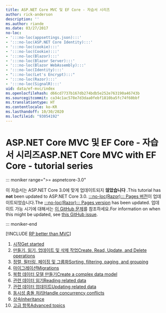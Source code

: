 ```yaml
---
title: ASP.NET Core MVC 및 EF Core - 자습서 시리즈
author: rick-anderson
description: ''
ms.author: riande
ms.date: 03/27/2017
no-loc:
- ':::no-loc(appsettings.json):::'
- ':::no-loc(ASP.NET Core Identity):::'
- ':::no-loc(cookie):::'
- ':::no-loc(Cookie):::'
- ':::no-loc(Blazor):::'
- ':::no-loc(Blazor Server):::'
- ':::no-loc(Blazor WebAssembly):::'
- ':::no-loc(Identity):::'
- ":::no-loc(Let's Encrypt):::"
- ':::no-loc(Razor):::'
- ':::no-loc(SignalR):::'
uid: data/ef-mvc/index
ms.openlocfilehash: d66cd7737b167db274bdb5e252e763190a46743b
ms.sourcegitcommit: ca34c1ac578e7d3daa0febf1810ba5fc74f60bbf
ms.translationtype: HT
ms.contentlocale: ko-KR
ms.lasthandoff: 10/30/2020
ms.locfileid: "93054192"
---
```

# <a name="aspnet-core-mvc-with-ef-core---tutorial-series"></a><span data-ttu-id="2615b-102">ASP.NET Core MVC 및 EF Core - 자습서 시리즈</span><span class="sxs-lookup"><span data-stu-id="2615b-102">ASP.NET Core MVC with EF Core - tutorial series</span></span>

::: moniker range=">= aspnetcore-3.0"

<span data-ttu-id="2615b-103">이 자습서는 ASP.NET Core 3.0에 맞게 업데이트되지 **않았습니다** .</span><span class="sxs-lookup"><span data-stu-id="2615b-103">This tutorial has **not** been updated to ASP.NET Core 3.0.</span></span> <span data-ttu-id="2615b-104">[:::no-loc(Razor)::: Pages 버전](xref:data/ef-rp/intro)이 업데이트되었습니다.</span><span class="sxs-lookup"><span data-stu-id="2615b-104">The [:::no-loc(Razor)::: Pages version](xref:data/ef-rp/intro) has been updated.</span></span> <span data-ttu-id="2615b-105">업데이트 가능 시기에 대해서는 [이 GitHub 문제](https://github.com/dotnet/AspNetCore.Docs/issues/13920)를 참조하세요.</span><span class="sxs-lookup"><span data-stu-id="2615b-105">For information on when this might be updated, see [this GitHub issue](https://github.com/dotnet/AspNetCore.Docs/issues/13920).</span></span>

::: moniker-end

[!INCLUDE [RP better than MVC](../../includes/RP-EF/rp-over-mvc.md)]

1. [<span data-ttu-id="2615b-106">시작</span><span class="sxs-lookup"><span data-stu-id="2615b-106">Get started</span></span>](xref:data/ef-mvc/intro)
1. [<span data-ttu-id="2615b-107">만들기, 읽기, 업데이트 및 삭제 작업</span><span class="sxs-lookup"><span data-stu-id="2615b-107">Create, Read, Update, and Delete operations</span></span>](xref:data/ef-mvc/crud)
1. [<span data-ttu-id="2615b-108">정렬, 필터링, 페이징 및 그룹화</span><span class="sxs-lookup"><span data-stu-id="2615b-108">Sorting, filtering, paging, and grouping</span></span>](xref:data/ef-mvc/sort-filter-page)
1. [<span data-ttu-id="2615b-109">마이그레이션</span><span class="sxs-lookup"><span data-stu-id="2615b-109">Migrations</span></span>](xref:data/ef-mvc/migrations)
1. [<span data-ttu-id="2615b-110">복합 데이터 모델 만들기</span><span class="sxs-lookup"><span data-stu-id="2615b-110">Create a complex data model</span></span>](xref:data/ef-mvc/complex-data-model)
1. [<span data-ttu-id="2615b-111">관련 데이터 읽기</span><span class="sxs-lookup"><span data-stu-id="2615b-111">Reading related data</span></span>](xref:data/ef-mvc/read-related-data)
1. [<span data-ttu-id="2615b-112">관련 데이터 업데이트</span><span class="sxs-lookup"><span data-stu-id="2615b-112">Updating related data</span></span>](xref:data/ef-mvc/update-related-data)
1. [<span data-ttu-id="2615b-113">동시성 충돌 처리</span><span class="sxs-lookup"><span data-stu-id="2615b-113">Handle concurrency conflicts</span></span>](xref:data/ef-mvc/concurrency)
1. [<span data-ttu-id="2615b-114">상속</span><span class="sxs-lookup"><span data-stu-id="2615b-114">Inheritance</span></span>](xref:data/ef-mvc/inheritance)
1. [<span data-ttu-id="2615b-115">고급 항목</span><span class="sxs-lookup"><span data-stu-id="2615b-115">Advanced topics</span></span>](xref:data/ef-mvc/advanced)
